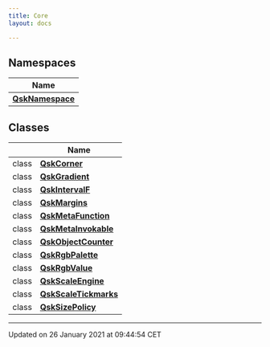 ```yaml
---
title: Core
layout: docs

---
```



## Namespaces

| Name           |
| -------------- |
| **[QskNamespace](/docs/namespaces/namespace_qsk_namespace/)**  |

## Classes

|                | Name           |
| -------------- | -------------- |
| class | **[QskCorner](/docs/classes/class_qsk_corner/)**  |
| class | **[QskGradient](/docs/classes/class_qsk_gradient/)**  |
| class | **[QskIntervalF](/docs/classes/class_qsk_interval_f/)**  |
| class | **[QskMargins](/docs/classes/class_qsk_margins/)**  |
| class | **[QskMetaFunction](/docs/classes/class_qsk_meta_function/)**  |
| class | **[QskMetaInvokable](/docs/classes/class_qsk_meta_invokable/)**  |
| class | **[QskObjectCounter](/docs/classes/class_qsk_object_counter/)**  |
| class | **[QskRgbPalette](/docs/classes/class_qsk_rgb_palette/)**  |
| class | **[QskRgbValue](/docs/classes/class_qsk_rgb_value/)**  |
| class | **[QskScaleEngine](/docs/classes/class_qsk_scale_engine/)**  |
| class | **[QskScaleTickmarks](/docs/classes/class_qsk_scale_tickmarks/)**  |
| class | **[QskSizePolicy](/docs/classes/class_qsk_size_policy/)**  |






-------------------------------

Updated on 26 January 2021 at 09:44:54 CET